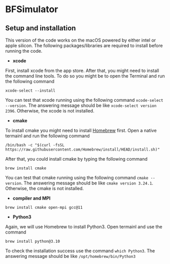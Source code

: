 # BFSimulator

## Setup and installation
This version of the code works on the macOS powered by either intel or apple silicon. The following packages/libraries are required to install before running the code.

* **xcode**

First, install xcode from the app store. After that, you might need to install the command line tools. To do so you might be to open the Terminal and run the following command

```
xcode-select --install
```

You can test that xcode running using the following command ``` xcode-select --version ```. The answering message should be like ```xcode-select version 2396```. Otherwise, the xcode is not installed.

* **cmake**

To install cmake you might need to install [Homebrew](https://brew.sh/) first. Open a native termainl and run the following command 

````
/bin/bash -c "$(curl -fsSL https://raw.githubusercontent.com/Homebrew/install/HEAD/install.sh)"
````

After that, you could install cmake by typing the following command 
````
brew install cmake 
````

You can test that cmake running using the following command ``` cmake --version ```. The answering message should be like ```cmake version 3.24.1```. Otherwise, the cmake is not installed. 

* **compiler and MPI**

````
brew install cmake open-mpi gcc@11
````

* **Python3**

Again, we will use Homebrew to install Python3. Open termainl and use the command 

````
brew install python@3.10
````

To check the installation success use the command ```which Python3```. The answering message should be like ```/opt/homebrew/bin/Python3```
